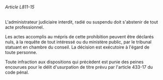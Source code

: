 ###### Article L811-15

L'administrateur judiciaire interdit, radié ou suspendu doit s'abstenir de tout acte professionnel.

Les actes accomplis au mépris de cette prohibition peuvent être déclarés nuls, à la requête de tout intéressé ou du ministère public, par le tribunal statuant en chambre du conseil. La décision est exécutoire à l'égard de toute personne.

Toute infraction aux dispositions qui précèdent est punie des peines encourues pour le délit d'usurpation de titre prévu par l'article 433-17 du code pénal.

